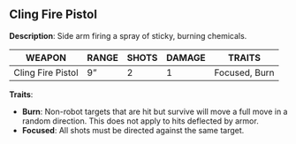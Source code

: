 ## Cling Fire Pistol

**Description**: Side arm firing a spray of sticky, burning chemicals.

| WEAPON           | RANGE | SHOTS | DAMAGE | TRAITS         |
|------------------|-------|-------|--------|----------------|
| Cling Fire Pistol| 9”    | 2     | 1      | Focused, Burn  |

**Traits**:
- **Burn**: Non-robot targets that are hit but survive will move a full move in a random direction. This does not apply to hits deflected by armor.
- **Focused**: All shots must be directed against the same target.
